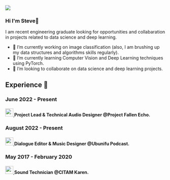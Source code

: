 <img src="https://avatars.githubusercontent.com/u/105855282?v=4" style="border: 15px;">

### Hi I'm Steve👋
I am recent engineering graduate looking for opportunities and collabaration in projects related to data science and deep learning.
- 🔭 I’m currently working on image classification (also, I am brushing up my data structures and algorithms skills regularly).
- 🌱 I’m currently learning Computer Vision and Deep Learning techniques using PyTorch.
- 🤝 I’m looking to collaborate on data science and deep learning projects. 

## Experience 🔭
### June 2022 - Present
<h4 align="align-left">
  <a href="https://skillicons.dev">
    <img src="https://i.ytimg.com/vi/6L7ZnZtdIgk/maxresdefault.jpg" style="width:25px; height:25px;"/>
  </a>
  Project Lead & Technical Audio Designer @<b>Project Fallen Echo</b>.
</h4>

### August 2022 - Present

<h4 align="align-left">
  <a href="https://skillicons.dev">
    <img src="https://stitcher.imgix.net/ffdfbcef138adc29d4c3612d595cce5852d0aa00b6e0ba182098c77ce17b247e?w=600&h=600" style="width:25px; height:25px;"/>
  </a>
  Dialogue Editor & Music Designer @<b>Ubunifu Podcast</b>.
</h4>

### May 2017 - February 2020

<h4 align="align-left">
  <a href="https://skillicons.dev">
    <img src="https://lh3.googleusercontent.com/p/AF1QipND8StW9xf2Fx8RcH6uxSgk6f6PEOxbSgTZzFxx=w1080-h608-p-no-v0" style="width:25px; height:25px;"/>
  </a>
  Sound Technician @<b>CITAM Karen</b>.
</h4>



